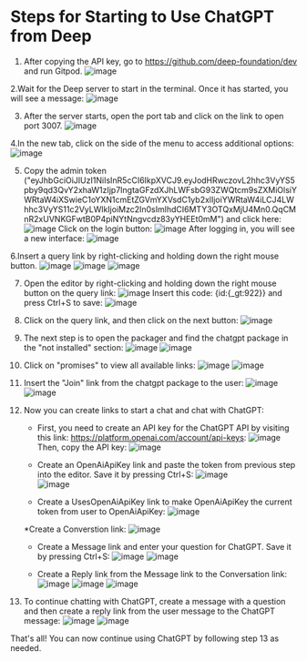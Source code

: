 # Steps for Starting to Use ChatGPT from Deep

1. After copying the API key, go to https://github.com/deep-foundation/dev and run Gitpod.
![image](https://user-images.githubusercontent.com/58123600/228636978-0b838aef-43a8-47e1-af20-8ef08911f664.png)

2.Wait for the Deep server to start in the terminal. Once it has started, you will see a message:
 ![image](https://user-images.githubusercontent.com/58123600/228638401-df7c85da-f5a0-4158-a050-4d6508d3daec.png)
 
3. After the server starts, open the port tab and click on the link to open port 3007.
![image](https://user-images.githubusercontent.com/58123600/228638897-f6373709-ab72-4903-b624-95747d3bff22.png)

4.In the new tab, click on the side of the menu to access additional options:
![image](https://user-images.githubusercontent.com/58123600/228639619-8c10d05f-6172-4d8d-a125-61604dbe996b.png)

5. Copy the admin token ("eyJhbGciOiJIUzI1NiIsInR5cCI6IkpXVCJ9.eyJodHRwczovL2hhc3VyYS5pby9qd3QvY2xhaW1zIjp7IngtaGFzdXJhLWFsbG93ZWQtcm9sZXMiOlsiYWRtaW4iXSwieC1oYXN1cmEtZGVmYXVsdC1yb2xlIjoiYWRtaW4iLCJ4LWhhc3VyYS11c2VyLWlkIjoiMzc2In0sImlhdCI6MTY3OTQxMjU4Mn0.QqCMnR2xUVNKGFwtB0P4piNYtNngvcdz83yYHEEt0mM") and click here:
![image](https://user-images.githubusercontent.com/58123600/228640137-5ca55725-1d3d-4a9a-9b0c-b67128936884.png)
Click on the login button:
![image](https://user-images.githubusercontent.com/58123600/228640591-0cb61a5c-a19e-4172-91f7-b74851f05b05.png)
 After logging in, you will see a new interface:
![image](https://user-images.githubusercontent.com/58123600/228640653-5f3cb522-2476-496f-9f18-f40a7abe09a2.png)

6.Insert a query link by right-clicking and holding down the right mouse button.
![image](https://user-images.githubusercontent.com/58123600/228641593-69766ea5-2f89-4e8f-9e3a-a628a9c766b2.png)
![image](https://user-images.githubusercontent.com/58123600/228641719-45fdb877-2430-4872-b431-fe4475834035.png)
![image](https://user-images.githubusercontent.com/58123600/228641728-9d1d948e-cdfc-46e1-80f7-f52e38bf3367.png)

7. Open the editor by right-clicking and holding down the right mouse button on the query link:
![image](https://user-images.githubusercontent.com/58123600/228642069-46c84818-0600-4496-93b3-fa78f3081b2b.png)
Insert this code: {id:{_gt:922}} and press Ctrl+S to save:
![image](https://user-images.githubusercontent.com/58123600/228642257-551f0a16-ce4d-4fd3-ab4c-3c4d65b251cb.png)

8. Click on the query link, and then click on the next button:
![image](https://user-images.githubusercontent.com/58123600/228642826-15ce35ad-25b1-4a85-8671-46b277e93fd8.png)

9. The next step is to open the packager and find the chatgpt package in the "not installed" section:
![image](https://user-images.githubusercontent.com/58123600/228643018-52128c0a-c850-4bea-9ae5-0ca4a59d93be.png)
![image](https://user-images.githubusercontent.com/58123600/228643113-e6a8f64b-bbd9-4409-a6eb-5b3655b6bcd3.png)

10. Click on "promises" to view all available links:
![image](https://user-images.githubusercontent.com/58123600/228643307-0a404425-5087-467d-80f1-948b2c75cb7c.png)
![image](https://user-images.githubusercontent.com/58123600/228643606-082c546d-39ca-4c08-aa36-357e9018d6f5.png)

11. Insert the "Join" link from the chatgpt package to the user:
![image](https://user-images.githubusercontent.com/58123600/228644111-ea9bb52d-bd82-4075-b788-aea1419e8050.png)
![image](https://user-images.githubusercontent.com/58123600/228644352-4da12f75-1cf6-4c74-8726-26b06344bf99.png)

12. Now you can create links to start a chat and chat with ChatGPT:
    * First, you need to create an API key for the ChatGPT API by visiting this link: https://platform.openai.com/account/api-keys:
    ![image](https://user-images.githubusercontent.com/58123600/228636188-df420f07-e112-4395-a260-bb8af2e238f6.png)
    Then, copy the API key:
    ![image](https://user-images.githubusercontent.com/58123600/228636391-f038806c-afd9-456b-904c-d8ad5822d3b0.png)

    * Create an OpenAiApiKey link and paste the token from previous step into the editor. Save it by pressing Ctrl+S:
    ![image](https://user-images.githubusercontent.com/58123600/228644980-d7019a20-ead0-4df8-8a41-433defd47606.png)    
    ![image](https://user-images.githubusercontent.com/58123600/228645514-76c77927-3a36-48d4-84e2-68486246b199.png)
    
    * Create a UsesOpenAiApiKey link to make OpenAiApiKey the current token from user to OpenAiApiKey:
    ![image](https://user-images.githubusercontent.com/58123600/228646016-9ac76d69-bf7b-471a-84b1-d59bb2771432.png)
    
    *Create a Converstion link:
    ![image](https://user-images.githubusercontent.com/58123600/228646100-8339f78b-d02f-455a-9e2a-c041b4f43e98.png)

    * Create a Message link and enter your question for ChatGPT. Save it by pressing Ctrl+S:
    ![image](https://user-images.githubusercontent.com/58123600/228646273-c15c36e7-b51d-4242-9e8d-0b8b16c50844.png)
    ![image](https://user-images.githubusercontent.com/58123600/228646980-fbca8e1f-9feb-4875-822c-166daf8082b6.png)
    
    * Create a Reply link from the Message link to the Conversation link:
    ![image](https://user-images.githubusercontent.com/58123600/228646880-b2ca0873-8177-4661-a22a-776dcdf1eb30.png)
    ![image](https://user-images.githubusercontent.com/58123600/228647193-f6872bd5-5725-4849-ae1b-72175847c012.png)
    ![image](https://user-images.githubusercontent.com/58123600/228650984-6fec466d-6b42-4d6f-9411-ee465952cfc0.png)
    
13. To continue chatting with ChatGPT, create a message with a question and then create a reply link from the user message to the ChatGPT message:
![image](https://user-images.githubusercontent.com/58123600/228651204-c9a3b1df-ae55-4e13-8ff0-883b2721a244.png)
![image](https://user-images.githubusercontent.com/58123600/228651669-792f39d0-2327-4e9c-8188-c8eb11ba297e.png)

That's all! You can now continue using ChatGPT by following step 13 as needed.


    





